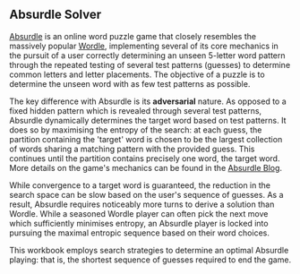 Absurdle Solver
---

[Absurdle](https://absurdle.online/) is an online word puzzle game that closely resembles the massively popular [Wordle](https://www.nytimes.com/games/wordle/index.html), implementing several of its core mechanics in the pursuit of a user correctly determining an unseen 5-letter word pattern through the repeated testing of several test patterns (guesses) to determine common letters and letter placements. The objective of a puzzle is to determine the unseen word with as few test patterns as possible.

The key difference with Absurdle is its __adversarial__ nature. As opposed to a fixed hidden pattern which is revealed through several test patterns, Absurdle dynamically determines the target word based on test patterns. It does so by maximising the entropy of the search: at each guess, the partition containing the 'target' word is chosen to be the largest collection of words sharing a matching pattern with the provided guess. This continues until the partition contains precisely one word, the target word. More details on the game's mechanics can be found in the [Absurdle Blog](https://qntm.org/absurdle).

While convergence to a target word is guaranteed, the reduction in the search space can be slow based on the user's sequence of guesses. As a result, Absurdle requires noticeably more turns to derive a solution than Wordle. While a seasoned Wordle player can often pick the next move which sufficiently minimises entropy, an Absurdle player is locked into pursuing the maximal entropic sequence based on their word choices.

This workbook employs search strategies to determine an optimal Absurdle playing: that is, the shortest sequence of guesses required to end the game.
